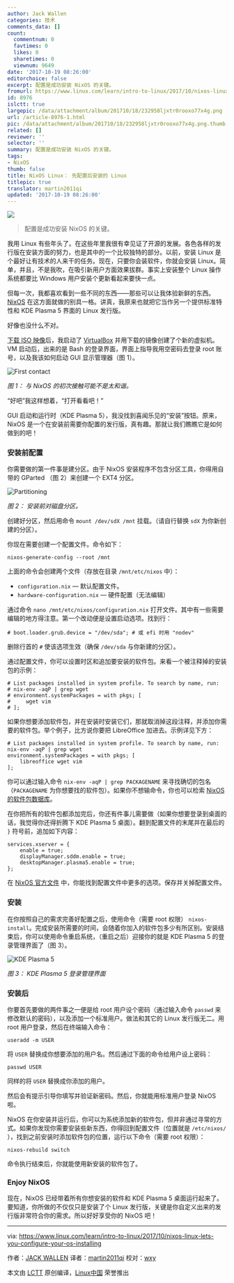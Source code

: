 ```yaml
---
author: Jack Wallen
categories: 技术
comments_data: []
count:
  commentnum: 0
  favtimes: 0
  likes: 0
  sharetimes: 0
  viewnum: 9649
date: '2017-10-19 08:26:00'
editorchoice: false
excerpt: 配置是成功安装 NixOS 的关键。
fromurl: https://www.linux.com/learn/intro-to-linux/2017/10/nixos-linux-lets-you-configure-your-os-installing
id: 8976
islctt: true
largepic: /data/attachment/album/201710/18/232958ljxtr0rooxo77x4g.png
url: /article-8976-1.html
pic: /data/attachment/album/201710/18/232958ljxtr0rooxo77x4g.png.thumb.jpg
related: []
reviewer: ''
selector: ''
summary: 配置是成功安装 NixOS 的关键。
tags:
- NixOS
thumb: false
title: NixOS Linux： 先配置后安装的 Linux
titlepic: true
translator: martin2011qi
updated: '2017-10-19 08:26:00'
---
```


![](/data/attachment/album/201710/18/232958ljxtr0rooxo77x4g.png)



> 
> 配置是成功安装 NixOS 的关键。
> 
> 
> 


我用 Linux 有些年头了。在这些年里我很有幸见证了开源的发展。各色各样的发行版在安装方面的努力，也是其中的一个比较独特的部分。以前，安装 Linux 是个最好让有技术的人来干的任务。现在，只要你会装软件，你就会安装 Linux。简单，并且，不是我吹，在吸引新用户方面效果拔群。事实上安装整个 Linux 操作系统都要比 Windows 用户安装个更新看起来要快一点。


但每一次，我都喜欢看到一些不同的东西——那些可以让我体验新鲜的东西。[NixOS](https://nixos.org/) 在这方面就做的别具一格。讲真，我原来也就把它当作另一个提供标准特性和 KDE Plasma 5 界面的 Linux 发行版。


好像也没什么不对。


[下载 ISO 映像](https://nixos.org/nixos/download.html)后，我启动了 [VirtualBox](https://www.virtualbox.org/wiki/Downloads) 并用下载的镜像创建了个新的虚拟机。VM 启动后，出来的是 Bash 的登录界面，界面上指导我用空密码去登录 root 账号，以及我该如何启动 GUI 显示管理器（图 1）。


![First contact](/data/attachment/album/201710/18/233052olz8hlgl11elidgf.jpg "First contact")


*图 1： 与 NixOS 的初次接触可能不是太和谐。*


“好吧”我这样想着，“打开看看吧！”


GUI 启动和运行时（KDE Plasma 5），我没找到喜闻乐见的“安装”按钮。原来，NixOS 是一个在安装前需要你配置的发行版，真有趣。那就让我们瞧瞧它是如何做到的吧！


### 安装前配置


你需要做的第一件事是建分区。由于 NixOS 安装程序不包含分区工具，你得用自带的 GParted （图 2）来创建一个 EXT4 分区。


![Partitioning](/data/attachment/album/201710/18/233053x8goeovs9j64twvp.jpg "Partitioning")


*图 2： 安装前对磁盘分区。*


创建好分区，然后用命令 `mount /dev/sdX /mnt` 挂载。（请自行替换 `sdX` 为你新创建的分区）。


你现在需要创建一个配置文件。命令如下：



```
nixos-generate-config --root /mnt

```

上面的命令会创建两个文件（存放在目录 `/mnt/etc/nixos` 中）：


* `configuration.nix` — 默认配置文件。
* `hardware-configuration.nix` — 硬件配置（无法编辑）


通过命令 `nano /mnt/etc/nixos/configuration.nix` 打开文件。其中有一些需要编辑的地方得注意。第一个改动便是设置启动选项。找到行：



```
# boot.loader.grub.device = "/dev/sda"; # 或 efi 时用 "nodev"

```

删除行首的 `#` 使该选项生效（确保 `/dev/sda` 与你新建的分区）。


通过配置文件，你可以设置时区和追加要安装的软件包。来看一个被注释掉的安装包的示例：



```
# List packages installed in system profile. To search by name, run:
# nix-env -aqP | grep wget
# environment.systemPackages = with pkgs; [
#     wget vim
# ];

```

如果你想要添加软件包，并在安装时安装它们，那就取消掉这段注释，并添加你需要的软件包。举个例子，比方说你要把 LibreOffice 加进去。示例详见下方：



```
# List packages installed in system profile. To search by name, run:
nix-env -aqP | grep wget
environment.systemPackages = with pkgs; [
    libreoffice wget vim
];

```

你可以通过输入命令 `nix-env -aqP | grep PACKAGENAME` 来寻找确切的包名（`PACKAGENAME` 为你想要找的软件包）。如果你不想输命令，你也可以检索 [NixOS 的软件包数据库](https://nixos.org/nixos/packages.html)。


在你把所有的软件包都添加完后，你还有件事儿需要做（如果你想要登录到桌面的话，我觉得你还得折腾下 KDE Plasma 5 桌面）。翻到配置文件的末尾并在最后的 `}` 符号前，追加如下内容：



```
services.xserver = {
    enable = true;
    displayManager.sddm.enable = true;
    desktopManager.plasma5.enable = true;
};

```

在 [NixOS 官方文件](https://nixos.org/nixos/manual/index.html#ch-configuration) 中，你能找到配置文件中更多的选项。保存并关掉配置文件。


### 安装


在你按照自己的需求完善好配置之后，使用命令（需要 root 权限） `nixos-install`。完成安装所需要的时间，会随着你加入的软件包多少有所区别。安装结束后，你可以使用命令重启系统，（重启之后）迎接你的就是 KDE Plasma 5 的登录管理界面了（图 3）。


![KDE Plasma 5](/data/attachment/album/201710/18/233054zcjhzbchci38ijgg.jpg "KDE Plasma 5")


*图 3： KDE Plasma 5 登录管理界面*


### 安装后


你要首先要做的两件事之一便是给 root 用户设个密码（通过输入命令 `passwd` 来修改默认的密码），以及添加一个标准用户。做法和其它的 Linux 发行版无二。用 root 用户登录，然后在终端输入命令：



```
useradd -m USER

```

将 `USER` 替换成你想要添加的用户名。然后通过下面的命令给用户设上密码：



```
passwd USER

```

同样的将 `USER` 替换成你添加的用户。


然后会有提示引导你填写并验证新密码。然后，你就能用标准用户登录 NixOS 啦。


NixOS 在你安装并运行后，你可以为系统添加新的软件包，但并非通过寻常的方式。如果你发现你需要安装些新东西，你得回到配置文件（位置就是 `/etc/nixos/` ），找到之前安装时添加软件包的位置，运行以下命令（需要 root 权限）：



```
nixos-rebuild switch

```

命令执行结束后，你就能使用新安装的软件包了。


### Enjoy NixOS


现在，NixOS 已经带着所有你想安装的软件和 KDE Plasma 5 桌面运行起来了。要知道，你所做的不仅仅只是安装了个 Linux 发行版，关键是你自定义出来的发行版非常符合你的需求。所以好好享受你的 NixOS 吧！




---


via: <https://www.linux.com/learn/intro-to-linux/2017/10/nixos-linux-lets-you-configure-your-os-installing>


作者：[JACK WALLEN](https://www.linux.com/users/jlwallen) 译者：[martin2011qi](https://github.com/martin2011qi) 校对：[wxy](https://github.com/wxy)


本文由 [LCTT](https://github.com/LCTT/TranslateProject) 原创编译，[Linux中国](https://linux.cn/) 荣誉推出
